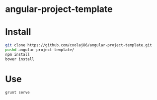 angular-project-template
============

Install
===

```bash
git clone https://github.com/coolaj86/angular-project-template.git
pushd angular-project-template/
npm install
bower install
```

Use
===

```bash
grunt serve
```
